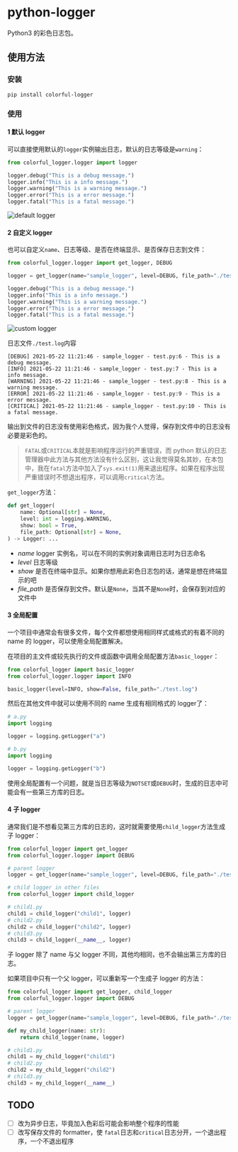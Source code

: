 # python-logger
Python3 的彩色日志包。

## 使用方法

### 安装

```shell
pip install colorful-logger
```

### 使用

#### 1 默认 logger

可以直接使用默认的`logger`实例输出日志，默认的日志等级是`warning`：

```python
from colorful_logger.logger import logger

logger.debug("This is a debug message.")
logger.info("This is a info message.")
logger.warning("This is a warning message.")
logger.error("This is a error message.")
logger.fatal("This is a fatal message.")
```

![default logger](https://cdn.jsdelivr.net/gh/thep0y/image-bed/md/1621580826694.png)

#### 2 自定义 logger

也可以自定义`name`、日志等级、是否在终端显示、是否保存日志到文件：

```python
from colorful_logger.logger import get_logger, DEBUG

logger = get_logger(name="sample_logger", level=DEBUG, file_path="./test.log")

logger.debug("This is a debug message.")
logger.info("This is a info message.")
logger.warning("This is a warning message.")
logger.error("This is a error message.")
logger.fatal("This is a fatal message.")
```

![custom logger](https://cdn.jsdelivr.net/gh/thep0y/image-bed/md/1621653262747.png)

日志文件`./test.log`内容

```
[DEBUG] 2021-05-22 11:21:46 - sample_logger - test.py:6 - This is a debug message.
[INFO] 2021-05-22 11:21:46 - sample_logger - test.py:7 - This is a info message.
[WARNING] 2021-05-22 11:21:46 - sample_logger - test.py:8 - This is a warning message.
[ERROR] 2021-05-22 11:21:46 - sample_logger - test.py:9 - This is a error message.
[CRITICAL] 2021-05-22 11:21:46 - sample_logger - test.py:10 - This is a fatal message.
```

输出到文件的日志没有使用彩色格式，因为我个人觉得，保存到文件中的日志没有必要是彩色的。

>`FATAL`或`CRITICAL`本就是影响程序运行的严重错误，而 python 默认的日志管理器中此方法与其他方法没有什么区别，这让我觉得莫名其妙，在本包中，我在`fatal`方法中加入了`sys.exit(1)`用来退出程序。如果在程序出现严重错误时不想退出程序，可以调用`critical`方法。

`get_logger`方法：

```python
def get_logger(
    name: Optional[str] = None,
    level: int = logging.WARNING,
    show: bool = True,
    file_path: Optional[str] = None,
) -> Logger: ...
```

- *name* logger 实例名，可以在不同的实例对象调用日志时为日志命名
- *level* 日志等级
- *show* 是否在终端中显示。如果你想用此彩色日志包的话，通常是想在终端显示的吧
- *file_path* 是否保存到文件。默认是`None`，当其不是`None`时，会保存到对应的文件中

#### 3 全局配置

一个项目中通常会有很多文件，每个文件都想使用相同样式或格式的有着不同的 name 的 logger，可以使用全局配置解决。

在项目的主文件或较先执行的文件或函数中调用全局配置方法`basic_logger`：

```python
from colorful_logger import basic_logger
from colorful_logger.logger import INFO

basic_logger(level=INFO, show=False, file_path="./test.log")
```

然后在其他文件中就可以使用不同的 name 生成有相同格式的 logger了：

```python
# a.py
import logging

logger = logging.getLogger("a")

# b.py
import logging

logger = logging.getLogger("b")
```

使用全局配置有一个问题，就是当日志等级为`NOTSET`或`DEBUG`时，生成的日志中可能会有一些第三方库的日志。

#### 4 子 logger

通常我们是不想看见第三方库的日志的，这时就需要使用`child_logger`方法生成子 logger：

```python
from colorful_logger import get_logger
from colorful_logger.logger import DEBUG

# parent logger
logger = get_logger(name="sample_logger", level=DEBUG, file_path="./test.log")

# child logger in other files
from colorful_logger import child_logger

# child1.py
child1 = child_logger("child1", logger)
# child2.py
child2 = child_logger("child2", logger)
# child3.py
child3 = child_logger(__name__, logger)
```

子 logger 除了 name 与父 logger 不同，其他均相同，也不会输出第三方库的日志。

如果项目中只有一个父 logger，可以重新写一个生成子 logger 的方法：

```python
from colorful_logger import get_logger, child_logger
from colorful_logger.logger import DEBUG

# parent logger
logger = get_logger(name="sample_logger", level=DEBUG, file_path="./test.log")

def my_child_logger(name: str):
    return child_logger(name, logger)

# child1.py
child1 = my_child_logger("child1")
# child2.py
child2 = my_child_logger("child2")
# child3.py
child3 = my_child_logger(__name__)
```

## TODO

- [ ] 改为异步日志，毕竟加入色彩后可能会影响整个程序的性能
- [ ] 改写保存文件的 formatter，使 `fatal`日志和`critical`日志分开，一个退出程序，一个不退出程序
